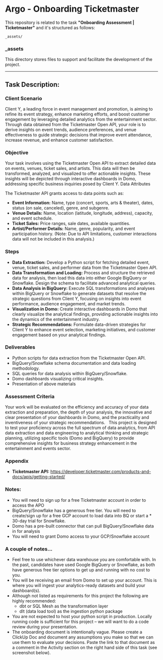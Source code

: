 # Argo - Onboarding Ticketmaster

This repository is related to the task **"Onboarding Assessment | Ticketmaster"** and it's structured as follows:

```
_assets/
```

### \_assets
This directory stores files to support and facilitate the development of the project.

---

## Task Description:

### Client Scenario
Client Y, a leading force in event management and promotion, is aiming to refine its event strategy, enhance marketing efforts, and boost customer engagement by leveraging detailed analytics from the entertainment sector. Through data obtained from the Ticketmaster Open API, your role is to derive insights on event trends, audience preferences, and venue effectiveness to guide strategic decisions that improve event attendance, increase revenue, and enhance customer satisfaction.

### Objective
Your task involves using the Ticketmaster Open API to extract detailed data on events, venues, ticket sales, and artists. This data will then be transformed, analyzed, and visualized to offer actionable insights. These insights will be depicted through interactive dashboards in Domo, addressing specific business inquiries posed by Client Y.
Data Attributes

The Ticketmaster API grants access to data points such as:
 
* **Event Information:** Name, type (concert, sports, arts & theater), dates, status (on sale, canceled), genre, and subgenre.
* **Venue Details:** Name, location (latitude, longitude, address), capacity, and event schedule.
* **Ticket Sales:** Price ranges, sale dates, available quantities.
* **Artist/Performer Details:** Name, genre, popularity, and event participation history.
(Note: Due to API limitations, customer interactions data will not be included in this analysis.)
 
### Steps
* **Data Extraction:** Develop a Python script for fetching detailed event, venue, ticket sales, and performer data from the Ticketmaster Open API.
* **Data Transformation and Loading:** Process and structure the retrieved data for analysis, then load this data into either Google BigQuery or Snowflake. Design the schema to facilitate advanced analytical queries.
* **Data Analysis in BigQuery:** Execute SQL transformations and analyses within BigQuery or Snowflake to generate datasets that resolve the strategic questions from Client Y, focusing on insights into event performance, audience engagement, and market trends.
* **Visualization in Domo:** Create interactive dashboards in Domo that clearly visualize the analytical findings, providing actionable insights into the dynamics of the entertainment industry.
* **Strategic Recommendations:** Formulate data-driven strategies for Client Y to enhance event selection, marketing initiatives, and customer engagement based on your analytical findings.

### Deliverables
* Python scripts for data extraction from the Ticketmaster Open API.
* BigQuery/Snowflake schema documentation and data loading methodology.
* SQL queries for data analysis within BigQuery/Snowflake.
* Domo dashboards visualizing critical insights.
* Presentation of above materials

### Assessment Criteria
Your work will be evaluated on the efficiency and accuracy of your data extraction and preparation, the depth of your analysis, the innovative and clear presentation of your dashboards in Domo, and the practicality and inventiveness of your strategic recommendations.
 
This project is designed to test your proficiency across the full spectrum of data analytics, from API data extraction and data engineering to analytical thinking and strategic planning, utilizing specific tools (Domo and BigQuery) to provide comprehensive insights for business strategy enhancement in the entertainment and events sector.

### Appendix
* **Ticketmaster API:** https://developer.ticketmaster.com/products-and-docs/apis/getting-started/

### Notes:
* You will need to sign up for a free Ticketmaster account in order to access the APO
* BigQuery/Snowflake has a generous free tier. You will need to create/sign up for a free GCP account to load data into BQ or start a * 30-day trial for Snowflake.
* Domo has a pre-built connector that can pull BigQuery/Snowflake data in for analysis
* You will need to grant Domo access to your GCP/Snowflake account

### A couple of notes...
* Feel free to use whichever data warehouse you are comfortable with. In the past, candidates have used Google BigQuery or Snowflake, as both have generous free tier options to get up and running with no cost to you.
* You will be receiving an email from Domo to set up your account. This is where you will ingest your analytics-ready datasets and build your dashboard(s).
* Although not listed as requirements for this project the following are highly recommended:
    * dbt or SQL Mesh as the transformation layer
    * dlt (data load tool) as the ingestion python package
* You are not expected to host your python script in production. Locally running code is sufficient for this project – we will want to do a code review during your presentation.
* The onboarding document is intentionally vague. Please create a ClickUp Doc and document any assumptions you make so that we can use them to evaluate your decisions. Paste the link to that document as a comment in the Activity section on the right hand side of this task (see screenshot below).
